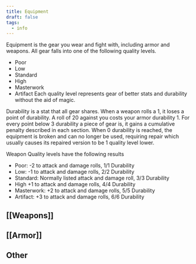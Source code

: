 ```yaml
---
title: Equipment
draft: false
tags:
  - info
---
```

Equipment is the gear you wear and fight with, including armor and weapons. All gear falls into one of the following quality levels.
- Poor
- Low
- Standard
- High
- Masterwork
- Artifact
Each quality level represents gear of better stats and durability without the aid of magic.

Durability is a stat that all gear shares. When a weapon rolls a 1, it loses a point of durability. A roll of 20 against you costs your armor durability 1. For every point below 3 durability a piece of gear is, it gains a cumulative penalty described in each section. When 0 durability is reached, the equipment is broken and can no longer be used, requiring repair which usually causes its repaired version to be 1 quality level lower.

Weapon Quality levels have the following results
- Poor: -2 to attack and damage rolls, 1/1 Durability
- Low: -1 to attack and damage rolls, 2/2 Durability
- Standard: Normally listed attack and damage roll, 3/3 Durability
- High +1 to attack and damage rolls, 4/4 Durability
- Masterwork: +2 to attack and damage rolls, 5/5 Durability
- Artifact: +3 to attack and damage rolls, 6/6 Durability
## [[Weapons]]
## [[Armor]]
## Other